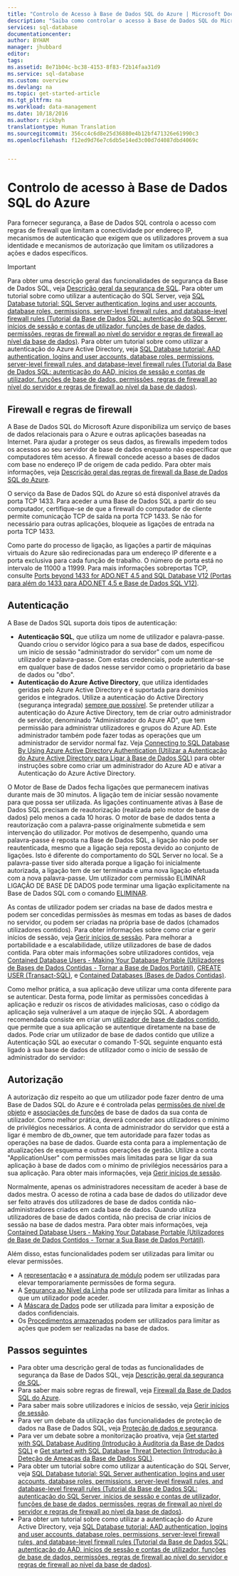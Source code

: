 ```yaml
---
title: "Controlo de Acesso à Base de Dados SQL do Azure | Microsoft Docs"
description: "Saiba como controlar o acesso à Base de Dados SQL do Microsoft Azure."
services: sql-database
documentationcenter: 
author: BYHAM
manager: jhubbard
editor: 
tags: 
ms.assetid: 8e71b04c-bc38-4153-8f83-f2b14faa31d9
ms.service: sql-database
ms.custom: overview
ms.devlang: na
ms.topic: get-started-article
ms.tgt_pltfrm: na
ms.workload: data-management
ms.date: 10/18/2016
ms.author: rickbyh
translationtype: Human Translation
ms.sourcegitcommit: 356cc4c6d8e25d36880e4b12bf471326e61990c3
ms.openlocfilehash: f12ed9d76e7c6db5e14ed3c00d7d4087dbd4069c


---
```

# <a name="azure-sql-database-access-control"></a>Controlo de acesso à Base de Dados SQL do Azure
Para fornecer segurança, a Base de Dados SQL controla o acesso com regras de firewall que limitam a conectividade por endereço IP, mecanismos de autenticação que exigem que os utilizadores provem a sua identidade e mecanismos de autorização que limitam os utilizadores a ações e dados específicos. 

> [!IMPORTANT]
> Para obter uma descrição geral das funcionalidades de segurança da Base de Dados SQL, veja [Descrição geral da segurança de SQL](sql-database-security-overview.md). Para obter um tutorial sobre como utilizar a autenticação do SQL Server, veja [SQL Database tutorial: SQL Server authentication, logins and user accounts, database roles, permissions, server-level firewall rules, and database-level firewall rules (Tutorial da Base de Dados SQL: autenticação do SQL Server, inícios de sessão e contas de utilizador, funções de base de dados, permissões, regras de firewall ao nível do servidor e regras de firewall ao nível da base de dados)](sql-database-control-access-sql-authentication-get-started.md). Para obter um tutorial sobre como utilizar a autenticação do Azure Active Directory, veja [SQL Database tutorial: AAD authentication, logins and user accounts, database roles, permissions, server-level firewall rules, and database-level firewall rules (Tutorial da Base de Dados SQL: autenticação do AAD, inícios de sessão e contas de utilizador, funções de base de dados, permissões, regras de firewall ao nível do servidor e regras de firewall ao nível da base de dados)](sql-database-control-access-aad-authentication-get-started.md).

>

## <a name="firewall-and-firewall-rules"></a>Firewall e regras de firewall
A Base de Dados SQL do Microsoft Azure disponibiliza um serviço de bases de dados relacionais para o Azure e outras aplicações baseadas na Internet. Para ajudar a proteger os seus dados, as firewalls impedem todos os acessos ao seu servidor de base de dados enquanto não especificar que computadores têm acesso. A firewall concede acesso a bases de dados com base no endereço IP de origem de cada pedido. Para obter mais informações, veja [Descrição geral das regras de firewall da Base de Dados SQL do Azure](sql-database-firewall-configure.md).

O serviço da Base de Dados SQL do Azure só está disponível através da porta TCP 1433. Para aceder a uma Base de Dados SQL a partir do seu computador, certifique-se de que a firewall do computador de cliente permite comunicação TCP de saída na porta TCP 1433. Se não for necessário para outras aplicações, bloqueie as ligações de entrada na porta TCP 1433. 

Como parte do processo de ligação, as ligações a partir de máquinas virtuais do Azure são redirecionadas para um endereço IP diferente e a porta exclusiva para cada função de trabalho. O número de porta está no intervalo de 11000 a 11999. Para mais informações sobreportas TCP, consulte [Ports beyond 1433 for ADO.NET 4.5 and SQL Database V12 (Portas para além do 1433 para ADO.NET 4.5 e Base de Dados SQL V12)](sql-database-develop-direct-route-ports-adonet-v12.md).

## <a name="authentication"></a>Autenticação

A Base de Dados SQL suporta dois tipos de autenticação:

* **Autenticação SQL**, que utiliza um nome de utilizador e palavra-passe. Quando criou o servidor lógico para a sua base de dados, especificou um início de sessão "administrador do servidor" com um nome de utilizador e palavra-passe. Com estas credenciais, pode autenticar-se em qualquer base de dados nesse servidor como o proprietário da base de dados ou "dbo". 
* **Autenticação do Azure Active Directory**, que utiliza identidades geridas pelo Azure Active Directory e é suportada para domínios geridos e integrados. Utilize a autenticação do Active Directory (segurança integrada) [sempre que possível](https://msdn.microsoft.com/library/ms144284.aspx). Se pretender utilizar a autenticação do Azure Active Directory, tem de criar outro administrador de servidor, denominado "Administrador do Azure AD", que tem permissão para administrar utilizadores e grupos do Azure AD. Este administrador também pode fazer todas as operações que um administrador de servidor normal faz. Veja [Connecting to SQL Database By Using Azure Active Directory Authentication (Utilizar a Autenticação do Azure Active Directory para Ligar à Base de Dados SQL)](sql-database-aad-authentication.md) para obter instruções sobre como criar um administrador do Azure AD e ativar a Autenticação do Azure Active Directory.

O Motor de Base de Dados fecha ligações que permanecem inativas durante mais de 30 minutos. A ligação tem de iniciar sessão novamente para que possa ser utilizada. As ligações continuamente ativas à Base de Dados SQL precisam de reautorização (realizada pelo motor de base de dados) pelo menos a cada 10 horas. O motor de base de dados tenta a reautorização com a palavra-passe originalmente submetida e sem intervenção do utilizador. Por motivos de desempenho, quando uma palavra-passe é reposta na Base de Dados SQL, a ligação não pode ser reautenticada, mesmo que a ligação seja reposta devido ao conjunto de ligações. Isto é diferente do comportamento do SQL Server no local. Se a palavra-passe tiver sido alterada porque a ligação foi inicialmente autorizada, a ligação tem de ser terminada e uma nova ligação efetuada com a nova palavra-passe. Um utilizador com permissão ELIMINAR LIGAÇÃO DE BASE DE DADOS pode terminar uma ligação explicitamente na Base de Dados SQL com o comando [ELIMINAR](https://msdn.microsoft.com/library/ms173730.aspx).

As contas de utilizador podem ser criadas na base de dados mestra e podem ser concedidas permissões às mesmas em todas as bases de dados no servidor, ou podem ser criadas na própria base de dados (chamados utilizadores contidos). Para obter informações sobre como criar e gerir inícios de sessão, veja [Gerir inícios de sessão](sql-database-manage-logins.md). Para melhorar a portabilidade e a escalabilidade, utilize utilizadores de base de dados contida. Para obter mais informações sobre utilizadores contidos, veja [Contained Database Users - Making Your Database Portable (Utilizadores de Bases de Dados Contidas - Tornar a Base de Dados Portátil)](https://msdn.microsoft.com/library/ff929188.aspx), [CREATE USER (Transact-SQL)](https://technet.microsoft.com/library/ms173463.aspx), e [Contained Databases (Bases de Dados Contidas)](https://technet.microsoft.com/library/ff929071.aspx).

Como melhor prática, a sua aplicação deve utilizar uma conta diferente para se autenticar. Desta forma, pode limitar as permissões concedidas à aplicação e reduzir os riscos de atividades maliciosas, caso o código da aplicação seja vulnerável a um ataque de injeção SQL. A abordagem recomendada consiste em criar um [utilizador de base de dados contido](https://msdn.microsoft.com/library/ff929188), que permite que a sua aplicação se autentique diretamente na base de dados. Pode criar um utilizador de base de dados contido que utilize a Autenticação SQL ao executar o comando T-SQL seguinte enquanto está ligado à sua base de dados de utilizador como o início de sessão de administrador do servidor:

## <a name="authorization"></a>Autorização

A autorização diz respeito ao que um utilizador pode fazer dentro de uma Base de Dados SQL do Azure e é controlada pelas [permissões de nível de objeto](https://msdn.microsoft.com/library/ms189121) e [associações de funções](https://msdn.microsoft.com/library/ms191291.aspx) de base de dados da sua conta de utilizador. Como melhor prática, deverá conceder aos utilizadores o mínimo de privilégios necessários. A conta de administrador do servidor que está a ligar é membro de db_owner, que tem autoridade para fazer todas as operações na base de dados. Guarde esta conta para a implementação de atualizações de esquema e outras operações de gestão. Utilize a conta "ApplicationUser" com permissões mais limitadas para se ligar da sua aplicação à base de dados com o mínimo de privilégios necessários para a sua aplicação. Para obter mais informações, veja [Gerir inícios de sessão](sql-database-manage-logins.md).

Normalmente, apenas os administradores necessitam de aceder à base de dados mestra. O acesso de rotina a cada base de dados do utilizador deve ser feito através dos utilizadores de base de dados contida não-administradores criados em cada base de dados. Quando utiliza utilizadores de base de dados contida, não precisa de criar inícios de sessão na base de dados mestra. Para obter mais informações, veja [Contained Database Users - Making Your Database Portable (Utilizadores de Base de Dados Contidos - Tornar a Sua Base de Dados Portátil)](https://msdn.microsoft.com/library/ff929188.aspx).

Além disso, estas funcionalidades podem ser utilizadas para limitar ou elevar permissões.

* A [representação](https://msdn.microsoft.com/library/vstudio/bb669087) e a [assinatura de módulo](https://msdn.microsoft.com/library/bb669102) podem ser utilizadas para elevar temporariamente permissões de forma segura.
* A [Segurança ao Nível da Linha](https://msdn.microsoft.com/library/dn765131) pode ser utilizada para limitar as linhas a que um utilizador pode aceder.
* A [Máscara de Dados](sql-database-dynamic-data-masking-get-started.md) pode ser utilizada para limitar a exposição de dados confidenciais.
* Os [Procedimentos armazenados](https://msdn.microsoft.com/library/ms190782) podem ser utilizados para limitar as ações que podem ser realizadas na base de dados.

## <a name="next-steps"></a>Passos seguintes

- Para obter uma descrição geral de todas as funcionalidades de segurança da Base de Dados SQL, veja [Descrição geral da segurança de SQL](sql-database-security-overview.md).
- Para saber mais sobre regras de firewall, veja [Firewall da Base de Dados SQL do Azure](sql-database-firewall-configure.md).
- Para saber mais sobre utilizadores e inícios de sessão, veja [Gerir inícios de sessão](sql-database-manage-logins.md). 
- Para ver um debate da utilização das funcionalidades de proteção de dados na Base de Dados SQL, veja [Proteção de dados e segurança](sql-database-protect-data.md).
- Para ver um debate sobre a monitorização proativa, veja [Get started with SQL Database Auditing (Introdução à Auditoria da Base de Dados SQL)](sql-database-auditing-get-started.md) e [Get started with SQL Database Threat Detection (Introdução à Deteção de Ameaças da Base de Dados SQL)](sql-database-threat-detection-get-started.md).
- Para obter um tutorial sobre como utilizar a autenticação do SQL Server, veja [SQL Database tutorial: SQL Server authentication, logins and user accounts, database roles, permissions, server-level firewall rules, and database-level firewall rules (Tutorial da Base de Dados SQL: autenticação do SQL Server, inícios de sessão e contas de utilizador, funções de base de dados, permissões, regras de firewall ao nível do servidor e regras de firewall ao nível da base de dados)](sql-database-control-access-sql-authentication-get-started.md).
- Para obter um tutorial sobre como utilizar a autenticação do Azure Active Directory, veja [SQL Database tutorial: AAD authentication, logins and user accounts, database roles, permissions, server-level firewall rules, and database-level firewall rules (Tutorial da Base de Dados SQL: autenticação do AAD, inícios de sessão e contas de utilizador, funções de base de dados, permissões, regras de firewall ao nível do servidor e regras de firewall ao nível da base de dados)](sql-database-control-access-aad-authentication-get-started.md).



<!--HONumber=Jan17_HO3-->


